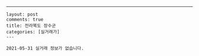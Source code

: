 ---
    layout: post
    comments: true
    title: 전라북도 장수군
    categories: [실거래가]
    ---

    2021-05-31 실거래 정보가 없습니다.

    